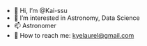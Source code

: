 - 👋 Hi, I’m @Kai-ssu
- 👀 I’m interested in Astronomy, Data Science
- 📫 Astronomer
- 📧 How to reach me: kyelaurel@gmail.com
